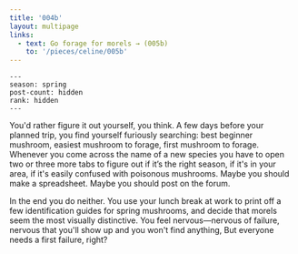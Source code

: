 ```yaml
---
title: '004b'
layout: multipage
links:
  - text: Go forage for morels → (005b)
    to: '/pieces/celine/005b'
---
```

```
---
season: spring
post-count: hidden
rank: hidden
---
```
You'd rather figure it out yourself, you think. A few days before your planned trip, you find yourself furiously searching: best beginner mushroom, easiest mushroom to forage, first mushroom to forage. Whenever you come across the name of a new species you have to open two or three more tabs to figure out if it’s the right season, if it's in your area, if it's easily confused with poisonous mushrooms. Maybe you should make a spreadsheet. Maybe you should post on the forum.

In the end you do neither. You use your lunch break at work to print off a few identification guides for spring mushrooms, and decide that morels seem the most visually distinctive. You feel nervous—nervous of failure, nervous that you'll show up and you won't find anything, But everyone needs a first failure, right?

